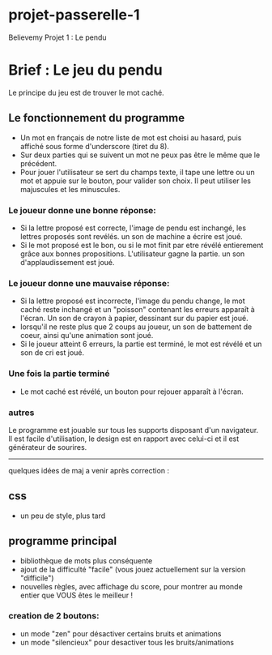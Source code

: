 # projet-passerelle-1

Believemy Projet 1 : Le pendu

# Brief : Le jeu du pendu

Le principe du jeu est de trouver le mot caché.

## Le fonctionnement du programme

- Un mot en français de notre liste de mot est choisi au hasard, puis affiché sous forme d'underscore (tiret du 8).
- Sur deux parties qui se suivent un mot ne peux pas être le même que le précédent.
- Pour jouer l'utilisateur se sert du champs texte, il tape une lettre ou un mot et appuie sur le bouton, pour valider son choix. Il peut utiliser les majuscules et les minuscules.

### Le joueur donne une bonne réponse:

- Si la lettre proposé est correcte, l'image de pendu est inchangé, les lettres proposés sont revélés. un son de machine a écrire est joué.
- Si le mot proposé est le bon, ou si le mot finit par etre révélé entierement grâce aux bonnes propositions. L'utilisateur gagne la partie. un son d'applaudissement est joué.

### Le joueur donne une mauvaise réponse:

- Si la lettre proposé est incorrecte, l'image du pendu change, le mot caché reste inchangé et un "poisson" contenant les erreurs apparaît à l'écran. Un son de crayon à papier, dessinant sur du papier est joué.
- lorsqu'il ne reste plus que 2 coups au joueur, un son de battement de coeur, ainsi qu'une animation sont joué.
- Si le joueur atteint 6 erreurs, la partie est terminé, le mot est révélé et un son de cri est joué.

### Une fois la partie terminé

- Le mot caché est révélé, un bouton pour rejouer apparaît à l'écran.

### autres

Le programme est jouable sur tous les supports disposant d'un navigateur.
Il est facile d'utilisation, le design est en rapport avec celui-ci et il est générateur de sourires.

--------------------------------------------------------------------------

quelques idées de maj a venir après correction :

## css

- un peu de style, plus tard

## programme principal

- bibliothèque de mots plus conséquente
- ajout de la difficulté "facile" (vous jouez actuellement sur la version "difficile")
- nouvelles règles, avec affichage du score, pour montrer au monde entier que VOUS êtes le meilleur !

### creation de 2 boutons:
- un mode "zen" pour désactiver certains bruits et animations
- un mode "silencieux" pour desactiver tous les bruits/animations
